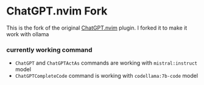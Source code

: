 # ChatGPT.nvim Fork

This is the fork of the original [ChatGPT.nvim](https://github.com/jackMort/ChatGPT.nvim) plugin. 
I forked it to make it work with ollama

### currently working command
- `ChatGPT` and `ChatGPTActAs` commands are working with `mistral:instruct` model
- `ChatGPTCompleteCode` command is working with `codellama:7b-code` model

